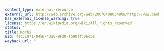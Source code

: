 ```yaml
---
content_type: external-resource
external_url: http://web.archive.org/web/20070408034906/http://www.baobab.or.jp/~stranger/mypage/tosaben.htm
has_external_license_warning: true
license: https://en.wikipedia.org/wiki/All_rights_reserved
status: ''
title: Kochi
uid: fec31071-04b6-43a8-96d0-fb90ffc06c3e
wayback_url: ''
---
```

